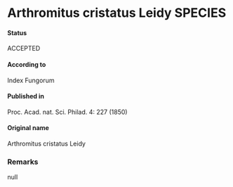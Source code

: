 Arthromitus cristatus Leidy SPECIES
=======

#### Status
ACCEPTED

#### According to
Index Fungorum

#### Published in
Proc. Acad. nat. Sci. Philad. 4: 227 (1850)

#### Original name
Arthromitus cristatus Leidy

### Remarks
null